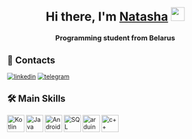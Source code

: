<h1 align="center">Hi there, I'm <a href="https://daniilshat.ru/" target="_blank">Natasha</a> 
<img src="https://github.com/blackcater/blackcater/raw/main/images/Hi.gif" height="32"/></h1>
<h3 align="center">Programming student from Belarus</h3>


## 🔗 Contacts
[![linkedin](https://img.shields.io/badge/linkedin-0A66C2?style=for-the-badge&logo=linkedin&logoColor=white)](https://www.linkedin.com/in/natasha-zakrevskaya-327bab240)
[![telegram](https://img.shields.io/badge/telegram-26A5E4?style=for-the-badge&logo=telegram&logoColor=white)](https://t.me/Natasha_Laurie)

## 🛠 Main Skills
<p align="left" margin=12>
<img src="https://www.svgrepo.com/show/303617/kotlin-1-logo.svg" alt="Kotlin" width=40>
<img src="https://www.svgrepo.com/show/184143/java.svg" alt="Java" width=40>
<img src="https://www.svgrepo.com/show/184140/android.svg" alt="Android" width=40>
<img src="https://www.svgrepo.com/show/374093/sql.svg" alt="SQL" width=40>
<img src="https://www.svgrepo.com/show/373979/platformio.svg" alt="arduino" width=40>
<img src="https://www.svgrepo.com/show/376358/c-plus-plus.svg" alt="c++" width=40>
  
</p>
